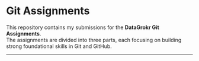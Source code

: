 # Git Assignments

This repository contains my submissions for the **DataGrokr Git Assignments**.  
The assignments are divided into three parts, each focusing on building strong foundational skills in Git and GitHub.

---
